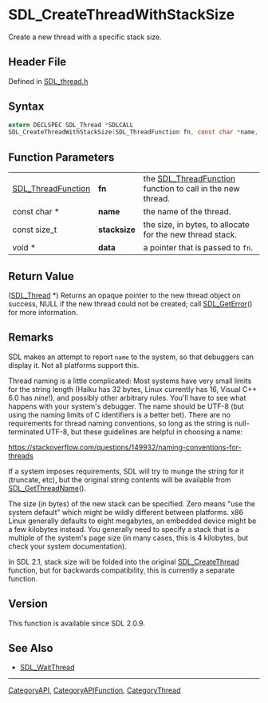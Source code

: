 # SDL_CreateThreadWithStackSize

Create a new thread with a specific stack size.

## Header File

Defined in [SDL_thread.h](https://github.com/libsdl-org/SDL/blob/SDL2/include/SDL_thread.h)

## Syntax

```c
extern DECLSPEC SDL_Thread *SDLCALL
SDL_CreateThreadWithStackSize(SDL_ThreadFunction fn, const char *name, const size_t stacksize, void *data);
```

## Function Parameters

|                                          |               |                                                                                  |
| ---------------------------------------- | ------------- | -------------------------------------------------------------------------------- |
| [SDL_ThreadFunction](SDL_ThreadFunction) | **fn**        | the [SDL_ThreadFunction](SDL_ThreadFunction) function to call in the new thread. |
| const char *                             | **name**      | the name of the thread.                                                          |
| const size_t                             | **stacksize** | the size, in bytes, to allocate for the new thread stack.                        |
| void *                                   | **data**      | a pointer that is passed to `fn`.                                                |

## Return Value

([SDL_Thread](SDL_Thread) *) Returns an opaque pointer to the new thread
object on success, NULL if the new thread could not be created; call
[SDL_GetError](SDL_GetError)() for more information.

## Remarks

SDL makes an attempt to report `name` to the system, so that debuggers can
display it. Not all platforms support this.

Thread naming is a little complicated: Most systems have very small limits
for the string length (Haiku has 32 bytes, Linux currently has 16, Visual
C++ 6.0 has _nine_!), and possibly other arbitrary rules. You'll have to
see what happens with your system's debugger. The name should be UTF-8 (but
using the naming limits of C identifiers is a better bet). There are no
requirements for thread naming conventions, so long as the string is
null-terminated UTF-8, but these guidelines are helpful in choosing a name:

https://stackoverflow.com/questions/149932/naming-conventions-for-threads

If a system imposes requirements, SDL will try to munge the string for it
(truncate, etc), but the original string contents will be available from
[SDL_GetThreadName](SDL_GetThreadName)().

The size (in bytes) of the new stack can be specified. Zero means "use the
system default" which might be wildly different between platforms. x86
Linux generally defaults to eight megabytes, an embedded device might be a
few kilobytes instead. You generally need to specify a stack that is a
multiple of the system's page size (in many cases, this is 4 kilobytes, but
check your system documentation).

In SDL 2.1, stack size will be folded into the original
[SDL_CreateThread](SDL_CreateThread) function, but for backwards
compatibility, this is currently a separate function.

## Version

This function is available since SDL 2.0.9.

## See Also

- [SDL_WaitThread](SDL_WaitThread)

----
[CategoryAPI](CategoryAPI), [CategoryAPIFunction](CategoryAPIFunction), [CategoryThread](CategoryThread)


